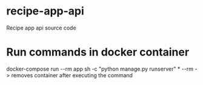 # recipe-app-api
Recipe app api source code

# Run commands in docker container
docker-compose run --rm app sh -c "python manage.py runserver"
    * --rm -> removes container after executing the command